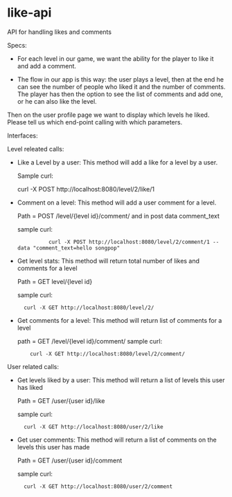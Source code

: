 like-api
========

API for handling likes and comments


Specs:
- For each level in our game, we want the ability for the player to like it and add a comment.

- The flow in our app is this way: the user plays a level, then at the end he can see the number of people who liked it and the number of comments.
The player has then the option to see the list of comments and add one, or he can also like the level.

Then on the user profile page we want to display which levels he liked.
Please tell us which end-point calling with which parameters.



Interfaces:

Level releated calls:
- Like a Level by a user:
    This method will add a like for a level by a user.</br>
    
    Sample curl:
        
    curl -X POST http://localhost:8080/level/2/like/1

- Comment on a level:
    This method will add a user comment for a level.</br>
    
    Path = POST /level/{level id}/comment/<user id> and in post data comment_text
    
    sample curl:

                curl -X POST http://localhost:8080/level/2/comment/1 --data "comment_text=hello songpop"

- Get level stats:
    This method will return total number of likes and comments for a level</br>
    
    Path = GET level/{level id}
    
    sample curl:

        curl -X GET http://localhost:8080/level/2/

- Get comments for a level:
    This method will return list of comments for a level</br>

    path = GET /level/{level id}/comment/
      sample curl:
      
          curl -X GET http://localhost:8080/level/2/comment/


User related calls:
- Get levels liked by a user:
    This method will return a list of levels this user has liked</br>

    Path = GET /user/{user id}/like

    sample curl:
    
        curl -X GET http://localhost:8080/user/2/like

- Get user comments:
    This method will return a list of comments on the levels this user has made </br>

    Path = GET /user/{user id}/comment

    sample curl:
    
        curl -X GET http://localhost:8080/user/2/comment
